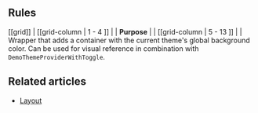 ## Rules

[[grid]]
| [[grid-column | 1 - 4 ]]
| | **Purpose**
|
| [[grid-column | 5 - 13 ]]
| |  Wrapper that adds a container with the current theme's global background color. Can be used for visual reference in combination with `DemoThemeProviderWithToggle`.

## Related articles

- [Layout](/doc/docs/documentation/40-appearance/layout?styleguide-components-enabled=true&appearance-enabled=true)
